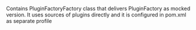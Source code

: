 Contains PluginFactoryFactory class that delivers PluginFactory as mocked version. It uses sources of plugins directly and it is configured in pom.xml as separate profile
